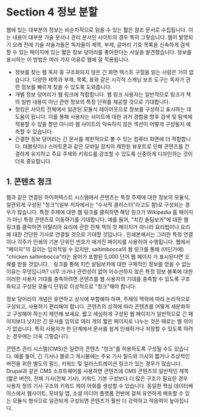 # Section 4 정보 분할

웹에 있는 대부분의 정보는 비순차적으로 읽을 수 있는 짧은 참조 문서로 수집됩니다. 이는 내용이 대부분 기술 문서나 관리 문서인 사이트의 경우 특히 그렇습니다. 웹이 발명되기 오래 전에 기술 저술가들은 독자들이 제목, 부제, 글머리 기호 목록을 신속하게 검색할 수 있는 페이지에 있는 짧은 정보 덩어리를 좋아한다는 사실을 발견했습니다. 정보를 표시하는 이 방법은 여러 가지 이유로 웹에 잘 적용됩니다.

- 정보를 찾는 웹 독자 중 구조화되지 않은 긴 화면 텍스트 구절을 읽는 사람은 거의 없습니다. 다양한 제목과 부제, 목록, 표와 같은 시각적 스캐닝 보조 도구는 독자가 관련 정보를 빠르게 찾을 수 있도록 도와줍니다.
- 개별 정보 덩어리가 웹 링크에 적합합니다. 웹 링크 사용자는 일반적으로 링크가 책의 일반 내용이 아닌 관련 정보의 특정 단위를 제공할 것으로 기대합니다.
- 청킹은 사이트 전체에서 일관된 모듈식 레이아웃으로 정보를 구성하고 표시하는 데 도움이 됩니다. 이를 통해 사용자는 사이트에 대한 과거 경험을 향후 검색 및 탐색에 적용할 수 있을 뿐만 아니라 웹 사이트의 익숙하지 않은 섹션이 어떻게 구성될지 예측할 수 있습니다.
- 간결한 정보 덩어리는 긴 문서를 제한적으로 볼 수 있는 컴퓨터 화면에 더 적합합니다. 태블릿이나 스마트폰과 같은 모바일 장치의 제한된 뷰포트로 인해 콘텐츠를 간결하게 유지하고 주요 주제와 키워드를 강조할 수 있도록 신중하게 디자인하는 것이 더욱 중요합니다.

## 1. 콘텐츠 청크

웹과 같은 연결된 하이퍼텍스트 시스템에서 콘텐츠는 특정 주제에 대한 정보의 모듈식, 일관되게 구성된 "청크"(일부 저자에서는 "수사적 클러스터"라고도 함)로 구성되는 경우가 많습니다. 특정 주제에 대한 웹 링크를 클릭하면 해당 링크가 Wikipedia 홈 페이지가 아닌 특정 콘텐츠로 이동하기를 기대합니다. 예를 들어, "치킨 솔팀보카"에 대한 웹 링크를 클릭하면 이탈리아 요리에 관한 전체 책의 첫 페이지가 아니라 요리법이나 요리에 대한 간단한 기사로 연결될 것으로 기대할 것입니다 . 인쇄본에서는 그러한 특정 연결이나 각주가 인쇄의 기본 단위인 번호가 매겨진 페이지를 사용하여 수행됩니다. 웹에서 "페이지"의 길이는 임의적일 수 있지만, saltimbocca의 웹 링크를 통해 (어딘가에) "chicken saltimbocca"라는 용어가 포함된 5,000 단어 웹 페이지 가 표시된다면 오해를 받을 것입니다. . 링크를 통해 치킨 살팀보카에 대한 구체적인 정보를 얻을 수 없는 이유는 무엇입니까? 너무 크거나 관련성이 없어 어수선하지 않은 특정 정보 블록에 대한 이러한 사용자 기대를 충족하려면 콘텐츠를 웹 사용자의 기대를 충족할 수 있도록 구조화되고 구성된 모듈식 단위로 이상적으로 "청크"해야 합니다.

정보 덩어리의 개념은 유연하고 상식에 부합해야 하며, 주제의 맥락에 따라 논리적으로 구성되고, 사용하기 편리해야 합니다. 콘텐츠의 성격에 따라 콘텐츠를 어떻게 세분화하고 구성해야 하는지 제안해 보세요. 짧고 세심하게 구성된 웹 페이지가 일반적으로 긴 페이지보다 낫지만 긴 문서를 임의로 여러 개의 짧은 페이지로 나누는 것은 때로는 별 의미가 없습니다. 특히 사용자가 한 단계에서 문서를 쉽게 인쇄하거나 저장할 수 있도록 하려는 경우에는 더욱 그렇습니다.

콘텐츠 관리 시스템(CMS)은 일련의 콘텐츠 "청크"를 허용하도록 구성될 수도 있습니다. 예를 들어, 긴 기사나 블로그 게시물에는 주요 기사 필드와 기사의 짧거나 추상적인 버전을 위한 별도의 필드, 키워드 및 일러스트레이션 링크가 있는 경우가 많습니다. Drupal과 같은 CMS 소프트웨어를 사용하면 콘텐츠에 CMS 콘텐츠의 일반적인 제목(짧은 버전), 전체 기사(전체 기사), 키워드 기본 구성보다 더 많은 구조가 필요한 경우 사용자 정의 기사 구조와 키워드 제어 어휘를 생성할 수 있습니다. 동일한 핵심 데이터베이스에서 웹사이트, 모바일 앱, 소셜 미디어 플랫폼 전반에 걸쳐 유연하게 배포할 수 있는 모듈식 형식으로 일관되게 구성되면 콘텐츠가 훨씬 더 강력하고 적응력이 높아집니다.
